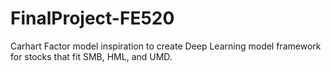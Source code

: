 # FinalProject-FE520
Carhart Factor model inspiration to create Deep Learning model framework for stocks that fit SMB, HML, and UMD. 
